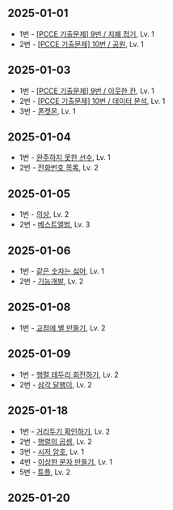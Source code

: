 ## 2025-01-01
* 1번 - [[PCCE 기출문제] 9번 / 지폐 접기](https://school.programmers.co.kr/learn/courses/30/lessons/340199), Lv. 1
* 2번 - [[PCCE 기출문제] 10번 / 공원](https://school.programmers.co.kr/learn/courses/30/lessons/340198), Lv. 1

## 2025-01-03
* 1번 - [[PCCE 기출문제] 9번 / 이웃한 칸](https://school.programmers.co.kr/learn/courses/30/lessons/250125), Lv. 1
* 2번 - [[PCCE 기출문제] 10번 / 데이터 분석](https://school.programmers.co.kr/learn/courses/30/lessons/250121), Lv. 1
* 3번 - [폰켓몬](https://school.programmers.co.kr/learn/courses/30/lessons/1845), Lv. 1

## 2025-01-04
* 1번 - [완주하지 못한 선수](https://school.programmers.co.kr/learn/courses/30/lessons/42576), Lv. 1
* 2번 - [전화번호 목록](https://school.programmers.co.kr/learn/courses/30/lessons/42577), Lv. 2

## 2025-01-05
* 1번 - [의상](https://school.programmers.co.kr/learn/courses/30/lessons/42578), Lv. 2
* 2번 - [베스트앨범](https://school.programmers.co.kr/learn/courses/30/lessons/42579), Lv. 3

## 2025-01-06
* 1번 - [같은 숫자는 싫어](https://school.programmers.co.kr/learn/courses/30/lessons/12906), Lv. 1
* 2번 - [기능개발](https://school.programmers.co.kr/learn/courses/30/lessons/42586), Lv. 2

## 2025-01-08
* 1번 - [교점에 별 만들기](https://school.programmers.co.kr/learn/courses/30/lessons/87377), Lv. 2

## 2025-01-09
* 1번 - [행렬 테두리 회전하기](https://school.programmers.co.kr/learn/courses/30/lessons/77485), Lv. 2
* 2번 - [삼각 달팽이](https://school.programmers.co.kr/learn/courses/30/lessons/68645), Lv. 2

## 2025-01-18
* 1번 - [거리두기 확인하기](https://school.programmers.co.kr/learn/courses/30/lessons/81302), Lv. 2
* 2번 - [행렬의 곱셈](https://school.programmers.co.kr/learn/courses/30/lessons/12949), Lv. 2
* 3번 - [시저 암호](https://school.programmers.co.kr/learn/courses/30/lessons/12926), Lv. 1
* 4번 - [이상한 문자 만들기](https://school.programmers.co.kr/learn/courses/30/lessons/12930), Lv. 1
* 5번 - [튜플](https://school.programmers.co.kr/learn/courses/30/lessons/64065), Lv. 2

## 2025-01-20



